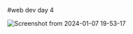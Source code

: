#web dev day 4

![Screenshot from 2024-01-07 19-53-17](https://github.com/noobsixt9/web-dev/assets/86828330/bbc28322-1558-4f1d-99a7-4842be48a08e)
